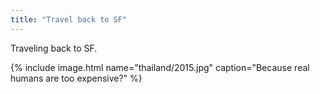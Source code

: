 ```yaml
---
title: "Travel back to SF"
---
```


Traveling back to SF.

{% include image.html name="thailand/2015.jpg" caption="Because real humans are too expensive?" %}
